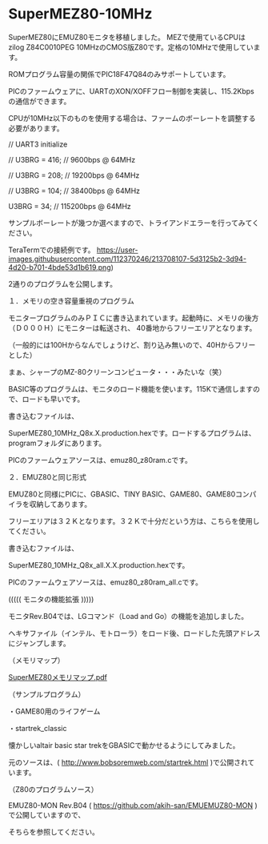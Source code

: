 # SuperMEZ80-10MHz

SuperMEZ80にEMUZ80モニタを移植しました。
MEZで使用ているCPUはzilog Z84C0010PEG 10MHzのCMOS版Z80です。定格の10MHzで使用しています。

ROMプログラム容量の関係でPIC18F47Q84のみサポートしています。

PICのファームウェアに、UARTのXON/XOFFフロー制御を実装し、115.2Kbpsの通信ができます。

CPUが10MHz以下のものを使用する場合は、ファームのボーレートを調整する必要があります。

// UART3 initialize

//	U3BRG = 416;	// 9600bps @ 64MHz

//	U3BRG = 208;	// 19200bps @ 64MHz

//	U3BRG = 104;	// 38400bps @ 64MHz

U3BRG = 34;		// 115200bps @ 64MHz

サンプルボーレートが幾つか選べますので、トライアンドエラーを行ってみてください。

TeraTermでの接続例です。
https://user-images.githubusercontent.com/112370246/213708107-5d3125b2-3d94-4d20-b701-4bde53d1b619.png)

2通りのプログラムを公開します。




１．メモリの空き容量重視のプログラム




モニタープログラムのみＰＩＣに書き込まれています。起動時に、メモリの後方（Ｄ０００Ｈ）にモニターは転送され、
40番地からフリーエリアとなります。

（一般的には100Hからなんでしょうけど、割り込み無いので、40Hからフリーとした）

まぁ、シャープのMZ-80クリーンコンピュータ・・・みたいな（笑）

BASIC等のプログラムは、モニタのロード機能を使います。115Kで通信しますので、ロードも早いです。

書き込むファイルは、

SuperMEZ80_10MHz_Q8x.X.production.hexです。ロードするプログラムは、programフォルダにあります。

PICのファームウェアソースは、emuz80_z80ram.cです。


２．EMUZ80と同じ形式


EMUZ80と同様にPICに、GBASIC、TINY BASIC、GAME80、GAME80コンパイラを収納してあります。

フリーエリアは３２Ｋとなります。３２Ｋで十分だという方は、こちらを使用してください。

書き込むファイルは、

SuperMEZ80_10MHz_Q8x_all.X.X.production.hexです。

PICのファームウェアソースは、emuz80_z80ram_all.cです。


((((( モニタの機能拡張 )))))


モニタRev.B04では、LGコマンド（Load and Go）の機能を追加しました。

ヘキサファイル（インテル、モトローラ）をロード後、ロードした先頭アドレスにジャンプします。


（メモリマップ）

[SuperMEZ80メモリマップ.pdf](https://github.com/akih-san/SuperMEZ80-10MHz/files/10466937/SuperMEZ80.pdf)


（サンプルプログラム）

・GAME80用のライフゲーム

・startrek_classic

懐かしいaltair basic star trekをGBASICで動かせるようにしてみました。

元のソースは、( http://www.bobsoremweb.com/startrek.html )で公開されています。

（Z80のプログラムソース）

EMUZ80-MON Rev.B04 ( https://github.com/akih-san/EMUEMUZ80-MON )で公開していますので、

そちらを参照してください。
